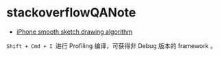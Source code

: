 # stackoverflowQANote

* [iPhone smooth sketch drawing algorithm](https://stackoverflow.com/q/5076622/9628756)


`Shift + Cmd + I `进行 Profiling 编译，可获得非 Debug 版本的 framework 。
